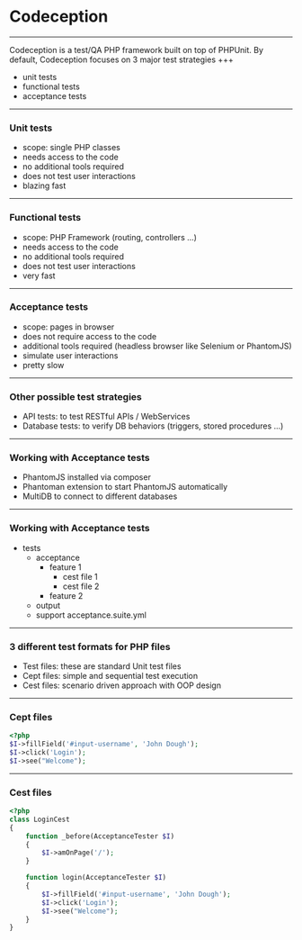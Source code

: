 # Codeception

---

Codeception is a test/QA PHP framework built on top of PHPUnit.
By default, Codeception focuses on 3 major test strategies
+++
- unit tests
- functional tests
- acceptance tests

---

### Unit tests

- scope: single PHP classes
- needs access to the code
- no additional tools required
- does not test user interactions
- blazing fast

---

### Functional tests

- scope: PHP Framework (routing, controllers ...)
- needs access to the code
- no additional tools required
- does not test user interactions
- very fast

---

### Acceptance tests

- scope: pages in browser
- does not require access to the code
- additional tools required (headless browser like Selenium or PhantomJS)
- simulate user interactions
- pretty slow

---

### Other possible test strategies

- API tests: to test RESTful APIs / WebServices
- Database tests: to verify DB behaviors (triggers, stored procedures ...)

---

### Working with Acceptance tests

- PhantomJS installed via composer
- Phantoman extension to start PhantomJS automatically
- MultiDB to connect to different databases

---

### Working with Acceptance tests

- tests
  - acceptance
    - feature 1
      - cest file 1
      - cest file 2
    - feature 2
  - output
  - support
  acceptance.suite.yml

---

### 3 different test formats for PHP files

- Test files: these are standard Unit test files
- Cept files: simple and sequential test execution
- Cest files: scenario driven approach with OOP design

---

### Cept files

```php
<?php
$I->fillField('#input-username', 'John Dough');
$I->click('Login');
$I->see("Welcome");
```

---

### Cest files

```php
<?php
class LoginCest
{
    function _before(AcceptanceTester $I)
    {
        $I->amOnPage('/');
    }

    function login(AcceptanceTester $I)
    {
        $I->fillField('#input-username', 'John Dough');
        $I->click('Login');
        $I->see("Welcome");
    }
}
```
